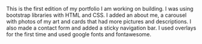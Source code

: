 This is the first edition of my portfolio I am working on building. I was using bootstrap libraries with HTML and CSS. I added an about me, a carousel with photos of my art and cards that had more pictures and descriptions. I also made a contact form and added a sticky navigation bar. I used overlays for the first time and used google fonts and fontawesome.
